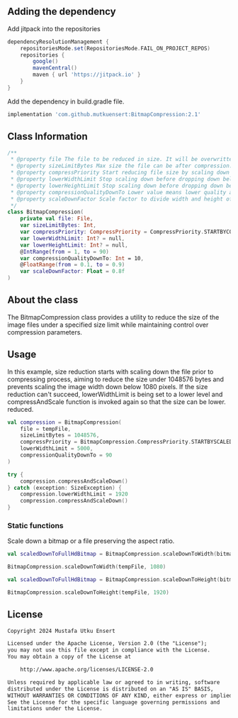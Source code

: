 ## Adding the dependency
Add jitpack into the repositories

```gradle
dependencyResolutionManagement {
    repositoriesMode.set(RepositoriesMode.FAIL_ON_PROJECT_REPOS)
    repositories {
        google()
        mavenCentral()
        maven { url 'https://jitpack.io' }
    }
}
```

Add the dependency in build.gradle file.
```gradle
implementation 'com.github.mutkuensert:BitmapCompression:2.1'
```

## Class Information
```kotlin
/**
 * @property file The file to be reduced in size. It will be overwritten with the size reduction processes.
 * @property sizeLimitBytes Max size the file can be after compression.
 * @property compressPriority Start reducing file size by scaling down or compressing.
 * @property lowerWidthLimit Stop scaling down before dropping down below this value.
 * @property lowerHeightLimit Stop scaling down before dropping down below this value.
 * @property compressionQualityDownTo Lower value means lower quality and smaller size.
 * @property scaleDownFactor Scale factor to divide width and height of image in every loop.
 */
class BitmapCompression(
    private val file: File,
    var sizeLimitBytes: Int,
    var compressPriority: CompressPriority = CompressPriority.STARTBYCOMPRESS,
    var lowerWidthLimit: Int? = null,
    var lowerHeightLimit: Int? = null,
    @IntRange(from = 1, to = 90)
    var compressionQualityDownTo: Int = 10,
    @FloatRange(from = 0.1, to = 0.9)
    var scaleDownFactor: Float = 0.8f
)
```

## About the class
The BitmapCompression class provides a utility to reduce the size of the image files 
under a specified size limit while maintaining control over compression parameters.


## Usage
In this example, size reduction starts with scaling down the file prior to compressing process, 
aiming to reduce the size under 1048576 bytes and prevents scaling the image width down below 1080 pixels.
If the size reduction can't succeed, lowerWidthLimit is being set to a lower level and compressAndScale 
function is invoked again so that the size can be lower.
reduced.
```kotlin
val compression = BitmapCompression(
    file = tempFile,
    sizeLimitBytes = 1048576,
    compressPriority = BitmapCompression.CompressPriority.STARTBYSCALEDOWN,
    lowerWidthLimit = 5000,
    compressionQualityDownTo = 90
)

try {
    compression.compressAndScaleDown()
} catch (exception: SizeException) {
    compression.lowerWidthLimit = 1920
    compression.compressAndScaleDown()
}
```

### Static functions
Scale down a bitmap or a file preserving the aspect ratio.
```kotlin
val scaledDownToFullHdBitmap = BitmapCompression.scaleDownToWidth(bitmap, 1080)
```

```kotlin
BitmapCompression.scaleDownToWidth(tempFile, 1080)
```

```kotlin
val scaledDownToFullHdBitmap = BitmapCompression.scaleDownToHeight(bitmap, 1920)
```

```kotlin
BitmapCompression.scaleDownToHeight(tempFile, 1920)
```

 ## License
```xml
Copyright 2024 Mustafa Utku Ensert

Licensed under the Apache License, Version 2.0 (the "License");
you may not use this file except in compliance with the License.
You may obtain a copy of the License at

    http://www.apache.org/licenses/LICENSE-2.0

Unless required by applicable law or agreed to in writing, software
distributed under the License is distributed on an "AS IS" BASIS,
WITHOUT WARRANTIES OR CONDITIONS OF ANY KIND, either express or implied.
See the License for the specific language governing permissions and
limitations under the License.
```
